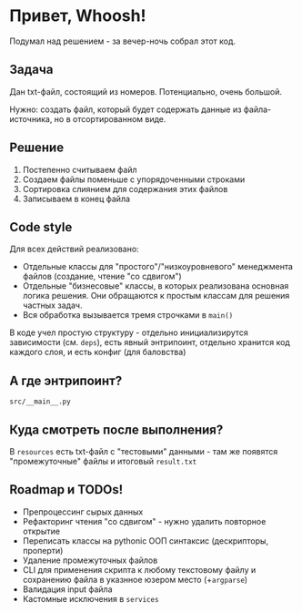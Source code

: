 # Привет, Whoosh!

Подумал над решением - за вечер-ночь собрал этот код.

## Задача
Дан txt-файл, состоящий из номеров. Потенциально, очень большой.

Нужно: создать файл, который будет содержать данные из файла-источника, но в отсортированном виде.

## Решение
1. Постепенно считываем файл
2. Создаем файлы поменьше с упорядоченными строками
3. Сортировка слиянием для содержания этих файлов
4. Записываем в конец файла

## Code style
Для всех действий реализовано:
- Отдельные классы для "простого"/"низкоуровневого" менеджмента файлов (создание, чтение "со сдвигом")
- Отдельные "бизнесовые" классы, в которых реализована основная логика решения. Они обращаются к простым классам для решения частных задач.
- Вся обработка вызывается тремя строчками в `main()`

В коде учел простую структуру - отдельно инициализирутся зависимости (см. `deps`), есть явный энтрипоинт, отдельно хранится код каждого слоя, и есть конфиг (для баловства)

## А где энтрипоинт?
`src/__main__.py`

## Куда смотреть после выполнения?
В `resources` есть txt-файл c "тестовыми" данными - там же появятся "промежуточные" файлы и итоговый `result.txt`

## Roadmap и TODOs!
- Препроцессинг сырых данных
- Рефакторинг чтения "со сдвигом" - нужно удалить повторное открытие
- Переписать классы на pythonic ООП синтаксис (дескрипторы, проперти)
- Удаление промежуточных файлов
- CLI для применения скрипта к любому текстовому файлу и сохранению файла в указнное юзером место (+`argparse`)
- Валидация input файла
- Кастомные исключения в `services`